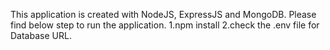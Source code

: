 This application is created with NodeJS, ExpressJS and MongoDB.
Please find below step to run the application.
1.npm install
2.check the .env file for Database URL.
